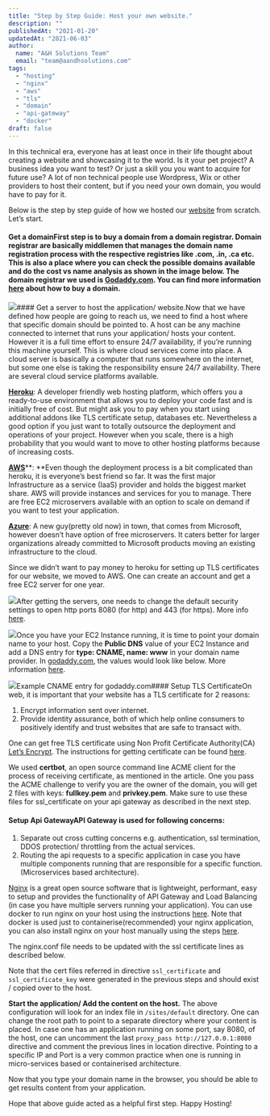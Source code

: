 ```yaml
---
title: "Step by Step Guide: Host your own website."
description: ""
publishedAt: "2021-01-20"
updatedAt: "2021-06-03"
author:
  name: "A&H Solutions Team"
  email: "team@aandhsolutions.com"
tags:
  - "hosting"
  - "nginx"
  - "aws"
  - "tls"
  - "domain"
  - "api-gateway"
  - "docker"  
draft: false
---
```


In this technical era, everyone has at least once in their life thought about creating a website and showcasing it to the world. Is it your pet project? A business idea you want to test? Or just a skill you you want to acquire for future use? A lot of non technical people use Wordpress, Wix or other providers to host their content, but if you need your own domain, you would have to pay for it.

Below is the step by step guide of how we hosted our [website](https://www.eresume.tech) from scratch.
Let’s start.

#### Get a domainFirst step is to buy a domain from a domain registrar. Domain registrar are basically middlemen that manages the domain name registration process with the respective registries like .com, .in, .ca etc. This is also a place where you can check the possible domains available and do the cost vs name analysis as shown in the image below. The domain registrar we used is [Godaddy.com](https://www.godaddy.com/). You can find more information [here](https://www.godaddy.com/garage/how-to-buy-a-domain-name/) about how to buy a domain.

![](https://cdn-images-1.medium.com/max/800/1*kKgKkSEsDMbfHVYAdNSnuQ.png)#### Get a server to host the application/ website.Now that we have defined how people are going to reach us, we need to find a host where that specific domain should be pointed to. A host can be any machine connected to internet that runs your application/ hosts your content. However it is a full time effort to ensure 24/7 availability, if you’re running this machine yourself. This is where cloud services come into place. A cloud server is basically a computer that runs somewhere on the internet, but some one else is taking the responsibility ensure 24/7 availability.
There are several cloud service platforms available.

[**Heroku**](https://www.heroku.com/): A developer friendly web hosting platform, which offers you a ready-to-use environment that allows you to deploy your code fast and is initially free of cost. But might ask you to pay when you start using additional addons like TLS certificate setup, databases etc. Nevertheless a good option if you just want to totally outsource the deployment and operations of your project. However when you scale, there is a high probability that you would want to move to other hosting platforms because of increasing costs.

[**AWS**](https://aws.amazon.com/)**: **Even though the deployment process is a bit complicated than heroku, it is everyone’s best friend so far. It was the first major Infrastructure as a service (IaaS) provider and holds the biggest market share. AWS will provide instances and services for you to manage. There are free EC2 microservers available with an option to scale on demand if you want to test your application.

[**Azure**](https://azure.microsoft.com/en-us/): A new guy(pretty old now) in town, that comes from Microsoft, however doesn’t have option of free microservers. It caters better for larger organizations already committed to Microsoft products moving an existing infrastructure to the cloud.

Since we didn’t want to pay money to heroku for setting up TLS certificates for our website, we moved to AWS. One can create an account and get a free EC2 server for one year.

![](https://cdn-images-1.medium.com/max/800/1*6amC779xu2WbqErkbL3lxw.png)After getting the servers, one needs to change the default security settings to open http ports 8080 (for http) and 443 (for https). More info [here](https://aws.amazon.com/premiumsupport/knowledge-center/connect-http-https-ec2/).

![](https://cdn-images-1.medium.com/max/800/1*3SWPQXC6IKuZWR1FPGy_Iw.png)Once you have your EC2 Instance running, it is time to point your domain name to your host. Copy the **Public DNS** value of your EC2 Instance and add a DNS entry for **type: CNAME, name: www** in your domain name provider. In [godaddy.com](https://www.godaddy.com/), the values would look like below. More information [here](https://in.godaddy.com/help/add-a-cname-record-19236).

![](https://cdn-images-1.medium.com/max/800/1*WpKpdwwrqSQFe9LDKk5DEQ.png)Example CNAME entry for godaddy.com#### Setup TLS CertificateOn web, it is important that your website has a TLS certificate for 2 reasons:
1. Encrypt information sent over internet.
2. Provide identity assurance, both of which help online consumers to positively identify and trust websites that are safe to transact with.

One can get free TLS certificate using Non Profit Certificate Authority(CA) [Let’s Encrypt](https://letsencrypt.org/). The instructions for getting certificate can be found [here](https://letsencrypt.org/getting-started/).

We used **certbot**, an open source command line ACME client for the process of receiving certificate, as mentioned in the article. One you pass the ACME challenge to verify you are the owner of the domain, you will get 2 files with keys: **fullkey.pem** and **privkey.pem**. Make sure to use these files for ssl_certificate on your api gateway as described in the next step.

#### Setup Api GatewayAPI Gateway is used for following concerns:
1. Separate out cross cutting concerns e.g. authentication, ssl termination, DDOS protection/ throttling from the actual services.
2. Routing the api requests to a specific application in case you have multiple components running that are responsible for a specific function. (Microservices based architecture).

[Nginx](https://www.nginx.com/) is a great open source software that is lightweight, performant, easy to setup and provides the functionality of API Gateway and Load Balancing (in case you have multiple servers running your application). You can use docker to run nginx on your host using the instructions [here](https://hub.docker.com/_/nginx). Note that docker is used just to containerise(recommended) your nginx application, you can also install nginx on your host manually using the steps [here](https://mediatemple.net/community/products/developer/204405534/install-nginx-on-ubuntu).

The nginx.conf file needs to be updated with the ssl certificate lines as described below.

Note that the cert files referred in directive `ssl_certificate` and `ssl_certificate_key` were generated in the previous steps and should exist / copied over to the host.

**Start the application/ Add the content on the host.**
 The above configuration will look for an index file in `/sites/default` directory. One can change the root path to point to a separate directory where your content is placed. In case one has an application running on some port, say 8080, of the host, one can uncomment the last `proxy_pass http://127.0.0.1:8080` directive and comment the previous lines in location directive. Pointing to a specific IP and Port is a very common practice when one is running in micro-services based or containerised architecture.

Now that you type your domain name in the browser, you should be able to get results content from your application.

Hope that above guide acted as a helpful first step. Happy Hosting!
